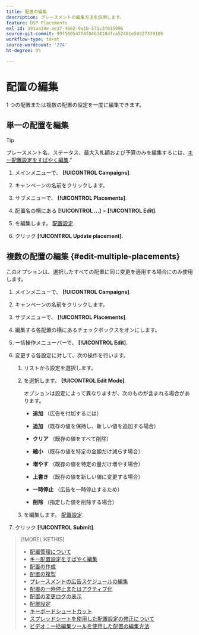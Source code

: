 ```yaml
---
title: 配置の編集
description: プレースメントの編集方法を説明します。
feature: DSP Placements
exl-id: 391aa34e-ae37-4682-9e1b-571c3f015996
source-git-commit: 99f580547f4f0463418dfca52481e58927339169
workflow-type: tm+mt
source-wordcount: '274'
ht-degree: 0%

---
```


# 配置の編集

1 つの配置または複数の配置の設定を一度に編集できます。

<!-- Some placements don't have this option. Clarify which placement types aren't eligible -- is it PG placements, or all placements using private inventory? And anything else? -->

## 単一の配置を編集

>[!TIP]
>
> プレースメント名、ステータス、最大入札額および予算のみを編集するには、[キー配置設定をすばやく編集](/help/dsp/campaign-management/placements/placement-quick-edit.md).&quot;

1. メインメニューで、 **[!UICONTROL Campaigns]**.

1. キャンペーンの名前をクリックします。

1. サブメニューで、 **[!UICONTROL Placements]**.

1. 配置名の横にある  **[!UICONTROL ...]** > **[!UICONTROL Edit]**.

1. を編集します。 [配置設定](placement-settings.md).

1. クリック **[!UICONTROL Update placement]**.

## 複数の配置の編集 {#edit-multiple-placements}

このオプションは、選択したすべての配置に同じ変更を適用する場合にのみ使用します。

1. メインメニューで、 **[!UICONTROL Campaigns]**.

1. キャンペーンの名前をクリックします。

1. サブメニューで、 **[!UICONTROL Placements]**.

1. 編集する各配置の横にあるチェックボックスをオンにします。

1. 一括操作メニューバーで、 **[!UICONTROL Edit]**.

1. 変更する各設定に対して、次の操作を行います。

   1. リストから設定を選択します。

   1. を選択します。 **[!UICONTROL Edit Mode]**.

      オプションは設定によって異なりますが、次のものが含まれる場合があります。

      * **追加** （広告を付加するには）

      * **追加** （既存の値を保持し、新しい値を追加する場合）

      * **クリア** （既存の値をすべて削除）

      * **縮小** （既存の値を特定の金額だけ減らす場合）

      * **増やす** （既存の値を特定の量だけ増やす場合）

      * **上書き** （既存の値を新しい値に変更する場合）

      * **一時停止** （広告を一時停止するため）

      * **削除** （指定した値を削除する場合）

   1. を編集します。 [配置設定](placement-settings.md).

1. クリック **[!UICONTROL Submit]**.

>[!MORELIKETHIS]
>
>* [配置管理について](placement-about.md)
>* [キー配置設定をすばやく編集](placement-quick-edit.md)
>* [配置の作成](placement-create.md)
>* [配置の複製](placement-duplicate.md)
>* [プレースメントの広告スケジュールの編集](placement-edit-ad-schedule.md)
>* [配置の一時停止またはアクティブ化](placement-pause-activate.md)
>* [配置の変更ログの表示](placement-change-log.md)
>* [配置設定](placement-settings.md)
>* [キーボードショートカット](/help/dsp/campaign-management/reports/keyboard-shortcuts.md)
>* [スプレッドシートを使用した配置設定の修正について](/help/dsp/campaign-management/qa/qa-about.md)
>* [ビデオ：一括編集ツールを使用した配置の編集方法](https://experienceleague.adobe.com/docs/advertising-learn/tutorials/dsp/bulk-edit-placement-tools.html)
